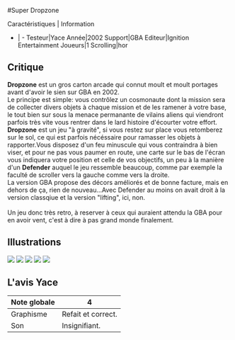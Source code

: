 #Super Dropzone

Caractéristiques | Information
- | -
Testeur|Yace
Année|2002
Support|GBA
Editeur|Ignition Entertainment
Joueurs|1
Scrolling|hor

## Critique
<b>Dropzone</b> est un gros carton arcade qui connut moult et moult portages avant d'avoir le sien sur GBA en 2002. <br/>Le principe est simple: vous contrôlez un cosmonaute dont la mission sera de collecter divers objets à chaque mission et de les ramener à votre base, le tout bien sur sous la menace permanante de vilains aliens qui viendront parfois très vite vous rentrer dans le lard histoire d'écourter votre effort.<br/><b>Dropzone</b> est un jeu "à gravité", si vous restez sur place vous retomberez sur le sol, ce qui est parfois nécéssaire pour ramasser les objets à rapporter.Vous disposez d'un feu minuscule qui vous contraindra à bien viser, et pour ne pas vous paumer en route, une carte sur le bas de l'écran vous indiquera votre position et celle de vos objectifs, un peu à la manière d'un <b>Defender</b> auquel le jeu ressemble beaucoup, comme par exemple la faculté de scroller vers la gauche comme vers la droite.<br/>La version GBA propose des décors améliorés et de bonne facture, mais en dehors de ça, rien de nouveau...Avec Defender au moins on avait droit à la version classqiue et la version "lifting", ici, non.<br/><br/>Un jeu donc très retro, à reserver à ceux qui auraient attendu la GBA pour en avoir vent, c'est à dire à pas grand monde finalement.

## Illustrations
![](http://www.shmup.com/images/thumbs/img_fiche_1_1014.png)
![](http://www.shmup.com/images/thumbs/img_fiche_2_1014.png)
![](http://www.shmup.com/images/thumbs/img_fiche_3_1014.png)
![](http://www.shmup.com/images/thumbs/)
![](http://www.shmup.com/images/thumbs/)

## L'avis Yace
Note globale|4
-|-
Graphisme|Refait et correct.
Son|Insignifiant.
